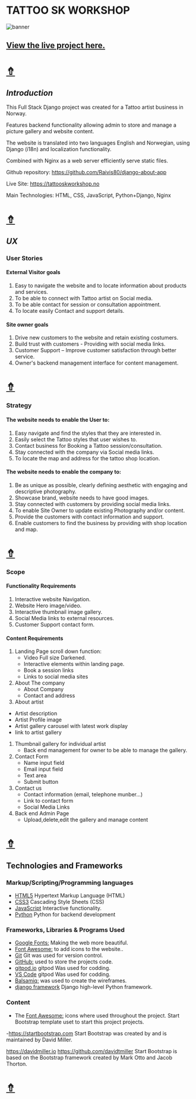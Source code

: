 # TATTOO SK WORKSHOP
![banner](README-files/Capture.PNG)
## [View the live project here.](https://tattooskworkshop.no/)

# [&#8686;](#TATTOO-SK-WORKSHOP)
## ***Introduction***
This Full Stack Django project was created for a Tattoo artist business in Norway. 

Features backend functionality allowing admin to store and manage a picture gallery and website content.

The website is translated into two languages English and Norwegian, using Django (i18n) and localization functionality.

Combined with Nginx as a web server efficiently serve static files.

Github repository: https://github.com/Raivis80/django-about-app

Live Site: https://tattooskworkshop.no

Main Technologies: HTML, CSS, JavaScript, Python+Django, Nginx

# [&#8686;](#TATTOO-SK-WORKSHOP)
## ***UX*** 
### **User Stories**
#### External Visitor goals
1. Easy to navigate the website and to locate information about products and services.
1. To be able to connect with Tattoo artist on Social media.
1. To be able contact for session or consultation appointment.
1. To locate easily Contact and support details.

#### Site owner goals
1. Drive new customers to the website and retain existing costumers.
1. Build trust with customers - Providing with social media links.
1. Customer Support – Improve customer satisfaction through better service.
1. Owner's backend management interface for content management.

# [&#8686;](#TATTOO-SK-WORKSHOP)
### **Strategy**
#### The website needs to enable the User to:
1. Easy navigate and find the styles that they are interested in.
1. Easily select the Tattoo styles that user wishes to.
1. Contact business for Booking a Tattoo session/consultation.
1. Stay connected with the company via Social media links.
1. To locate the map and address for the tattoo shop location.

#### The website needs to enable the company to:
1. Be as unique as possible, clearly defining aesthetic with engaging and descriptive photography.
1. Showcase brand, website needs to have good images.
1. Stay connected with customers by providing social media links.
1. To enable Site Owner to update existing Photography and/or content.
1. Provide the customers with contact information and support.
1. Enable customers to find the business by providing with shop location and map.


# [&#8686;](#TATTOO-SK-WORKSHOP)
### **Scope**
#### Functionality Requirements
1. Interactive website Navigation.
1. Website Hero image/video.
1. Interactive thumbnail image gallery.
1. Social Media links to external resources.
1. Customer Support contact form.

#### Content Requirements
1. Landing Page scroll down function:
   - Video Full size Darkened.
   - Interactive elements within landing page.
   - Book a session links
   - Links to social media sites
1. About The company
   - About Company
   - Contact and address
1. About artist
 - Artist description
 - Artist Profile image
 - Artist gallery carousel with latest work display
 - link to artist gallery
1. Thumbnail gallery for individual artist
   - Back end management for owner to be able to manage the gallery.
1. Contact Form
   - Name input field
   - Email input field
   - Text area 
   - Submit button 
1. Contact us
   - Contact information (email, telephone munber...)
   - Link to contact form 
   - Social Media Links
1. Back end Admin Page
   - Upload,delete,edit the gallery and manage content

# [&#8686;](#TATTOO-SK-WORKSHOP)
## **Technologies and Frameworks**

### **Markup/Scripting/Programming languages**
- [HTML5](https://en.wikipedia.org/wiki/HTML5) Hypertext Markup Language (HTML)
- [CSS3](https://en.wikipedia.org/wiki/Cascading_Style_Sheets) Cascading Style Sheets (CSS)
- [JavaScript](https://www.javascript.com/) Interactive functionality.
- [Python](https://www.python.org/) Python for backend development

### **Frameworks, Libraries & Programs Used**
- [Google Fonts:](https://fonts.google.com/) Making the web more beautiful.
- [Font Awesome:](https://fontawesome.com/) to add icons to the website..
- [Git](https://git-scm.com/) Git was used for version control.
- [GitHub:](https://github.com/) used to store the projects code.
- [gitpod.io](https://gitpod.io/) gitpod Was used for codding.
- [VS Code](https://code.visualstudio.com/) gitpod Was used for codding.
- [Balsamiq:](https://balsamiq.com/) was used to create the wireframes.
- [django framework](https://www.djangoproject.com/) Django high-level Python framework.

### **Content**
- The [Font Awesome:](https://fontawesome.com/) icons where used throughout the project.
Start Bootstrap template uset to start this project projects.

-https://startbootstrap.com
Start Bootstrap was created by and is maintained by David Miller.

https://davidmiller.io
https://github.com/davidtmiller
Start Bootstrap is based on the Bootstrap framework created by Mark Otto and Jacob Thorton.

# [&#8686;](#TATTOO-SK-WORKSHOP)
